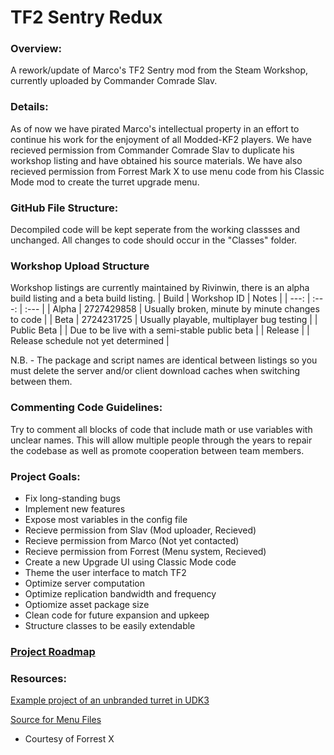 # TF2 Sentry Redux

### Overview:
A rework/update of Marco's TF2 Sentry mod from the Steam Workshop, currently uploaded by Commander Comrade Slav.


### Details:
As of now we have pirated Marco's intellectual property in an effort to continue his work for the enjoyment of all Modded-KF2 players. We have recieved permission from Commander Comrade Slav to duplicate his workshop listing and have obtained his source materials. We have also recieved permission from Forrest Mark X to use menu code from his Classic Mode mod to create the turret upgrade menu.


### GitHub File Structure:
Decompiled code will be kept seperate from the working classses and unchanged. All changes to code should occur in the "Classes" folder.


### Workshop Upload Structure
Workshop listings are currently maintained by Rivinwin, there is an alpha build listing and a beta build listing.
| Build | Workshop ID | Notes |
| ---: | :---: | :--- |
| Alpha | 2727429858 | Usually broken, minute by minute changes to code |
| Beta | 2724231725 | Usually playable, multiplayer bug testing |
| Public Beta | | Due to be live with a semi-stable public beta |
| Release | | Release schedule not yet determined |

N.B. - The package and script names are identical between listings so you must delete the server and/or client download caches when switching between them.


### Commenting Code Guidelines:
Try to comment all blocks of code that include math or use variables with unclear names. This will allow multiple people through the years to repair the codebase as well as promote cooperation between team members.


### Project Goals:
- Fix long-standing bugs
- Implement new features
- Expose most variables in the config file
- Recieve permission from Slav (Mod uploader, Recieved)
- Recieve permission from Marco (Not yet contacted)
- Recieve permission from Forrest (Menu system, Recieved)
- Create a new Upgrade UI using Classic Mode code
- Theme the user interface to match TF2
- Optimize server computation
- Optimize replication bandwidth and frequency
- Optiomize asset package size
- Clean code for future expansion and upkeep
- Structure classes to be easily extendable


### [Project Roadmap](ROADMAP.md)


### Resources:
[Example project of an unbranded turret in UDK3](https://docs.unrealengine.com/udk/Three/MasteringUnrealScriptStates.html#TUTORIAL%2011.5%20%E2%80%93%20TURRET,%20PART%20I:%20MU_AUTOTURRET%20CLASS%20AND%20STRUCT%20DECLARATION)

[Source for Menu Files](https://github.com/ForrestMarkX/KFClassicMode)
- Courtesy of Forrest X